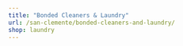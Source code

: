 ```yaml
---
title: "Bonded Cleaners & Laundry"
url: /san-clemente/bonded-cleaners-and-laundry/
shop: laundry
---
```

